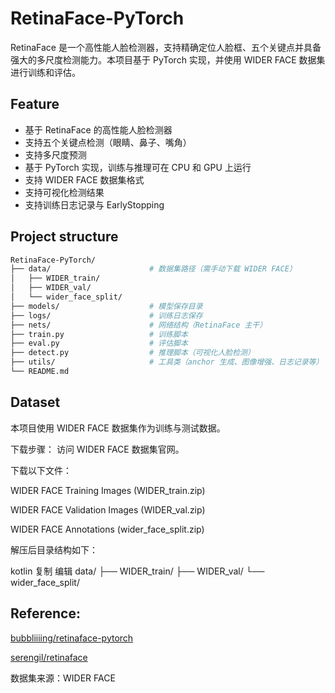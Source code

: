 # RetinaFace-PyTorch

RetinaFace 是一个高性能人脸检测器，支持精确定位人脸框、五个关键点并具备强大的多尺度检测能力。本项目基于 PyTorch 实现，并使用 WIDER FACE 数据集进行训练和评估。

## Feature

- 基于 RetinaFace 的高性能人脸检测器
- 支持五个关键点检测（眼睛、鼻子、嘴角）
- 支持多尺度预测
- 基于 PyTorch 实现，训练与推理可在 CPU 和 GPU 上运行
- 支持 WIDER FACE 数据集格式
- 支持可视化检测结果
- 支持训练日志记录与 EarlyStopping

## Project structure

```bash
RetinaFace-PyTorch/
├── data/                      # 数据集路径（需手动下载 WIDER FACE）
│   ├── WIDER_train/
│   ├── WIDER_val/
│   └── wider_face_split/
├── models/                    # 模型保存目录
├── logs/                      # 训练日志保存
├── nets/                      # 网络结构（RetinaFace 主干）
├── train.py                   # 训练脚本
├── eval.py                    # 评估脚本
├── detect.py                  # 推理脚本（可视化人脸检测）
├── utils/                     # 工具类（anchor 生成、图像增强、日志记录等）
└── README.md
```

## Dataset

本项目使用 WIDER FACE 数据集作为训练与测试数据。

下载步骤：
访问 WIDER FACE 数据集官网。

下载以下文件：

WIDER FACE Training Images (WIDER_train.zip)

WIDER FACE Validation Images (WIDER_val.zip)

WIDER FACE Annotations (wider_face_split.zip)

解压后目录结构如下：

kotlin
复制
编辑
data/
├── WIDER_train/
├── WIDER_val/
└── wider_face_split/


## Reference:

[bubbliiiing/retinaface-pytorch](https://github.com/bubbliiiing/retinaface-pytorch)

[serengil/retinaface](https://github.com/serengil/retinaface)

数据集来源：WIDER FACE
